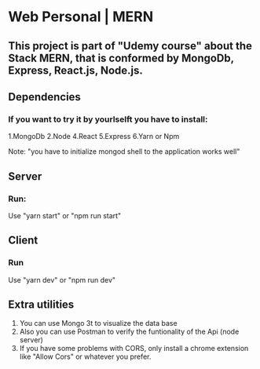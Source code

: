 # Web Personal | MERN

## This project is part of "Udemy course" about the Stack MERN, that is conformed by MongoDb, Express, React.js, Node.js.


## Dependencies

### If you want to try it by yourlselft you have to install:

1.MongoDb
2.Node
4.React
5.Express
6.Yarn or Npm

Note: "you have to initialize mongod shell to the application works well"


## Server

### Run:

Use "yarn start" or "npm run start"


## Client

### Run

Use "yarn dev" or "npm run dev"


## Extra utilities

1. You can use Mongo 3t to visualize the data base
2. Also you can use Postman to verify the funtionality of the Api (node server)
3. If you have some problems with CORS, only install a chrome extension like "Allow Cors" or whatever you prefer.
